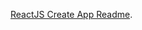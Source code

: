 [ReactJS Create App Readme](https://github.com/facebookincubator/create-react-app/blob/master/packages/react-scripts/template/README.md).